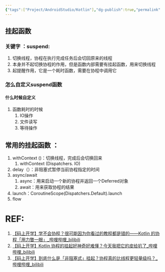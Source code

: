 ```yaml
---
{"tags":["Project/AndroidStudio/Kotlin"],"dg-publish":true,"permalink":"/Project/AndroidStudio/协程/","dgPassFrontmatter":true}
---
```


##  挂起函数
### 关键字 ：suspend: 
1. 切换线程，协程在执行完成任务后会切回原来的线程
2. 本身并不起切换协程的作用，但是函数内部需要有挂起函数，用来切换线程
3. 起提醒作用，它是一个耗时函数，需要在协程中调用它
### 怎么自定义suspend函数
#### 什么时候自定义
1. 函数耗时的时候
	1. IO操作
	2. 文件读写
	3. 等待操作

## 常用的挂起函数 ：
1. withContext ()：切换线程，完成后会切换回来
	1. withContext (Dispatchers. IO)
2. delay（）：非阻塞式暂停当前协程指定的时间
3. async/await
	1. async：用来启动一个新的协程并返回一个Deferred对象
	2. await：用来获取协程的结果
4. launch：CoroutineScope(Dispatchers.Default).launch
5. flow

# REF:
1. [【码上开学】学不会协程？很可能因为你看过的教程都是错的——Kotlin 的协程「用力瞥一眼」_哔哩哔哩_bilibili](https://www.bilibili.com/video/BV164411C7FK/?spm_id_from=333.999.0.0&vd_source=ed636aea03b32e53457a090439165487)
2. [【码上开学】Kotlin 协程的挂起好神奇好难懂？今天我把它的皮给扒了_哔哩哔哩_bilibili](https://www.bilibili.com/video/BV1KJ41137E9/?spm_id_from=333.788.recommend_more_video.-1&vd_source=ed636aea03b32e53457a090439165487)
3. [【码上开学】到底什么是「非阻塞式」挂起？协程真的比线程更轻量级吗？_哔哩哔哩_bilibili](https://www.bilibili.com/video/BV1JE411R7hp/?spm_id_from=333.337.search-card.all.click&vd_source=ed636aea03b32e53457a090439165487)